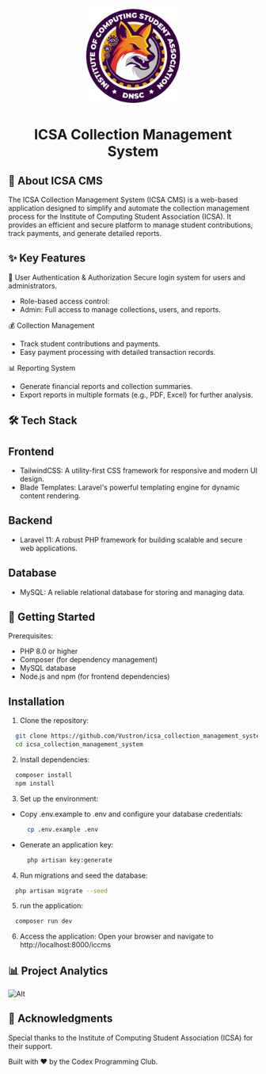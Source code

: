 <p align="center">
  <img src="public/images/icsa_logo.png" width="200" alt="ICSA Logo">
</p>

<h1 align="center">ICSA Collection Management System</h1>

## 📖 About ICSA CMS

The ICSA Collection Management System (ICSA CMS) is a web-based application designed to simplify and automate the collection management process for the Institute of Computing Student Association (ICSA). It provides an efficient and secure platform to manage student contributions, track payments, and generate detailed reports.

## ✨ Key Features

🔐 User Authentication & Authorization
Secure login system for users and administrators.

- Role-based access control:
- Admin: Full access to manage collections, users, and reports.

💰 Collection Management

- Track student contributions and payments.
- Easy payment processing with detailed transaction records.

📊 Reporting System

- Generate financial reports and collection summaries.
- Export reports in multiple formats (e.g., PDF, Excel) for further analysis.

## 🛠️ Tech Stack

## Frontend

- TailwindCSS: A utility-first CSS framework for responsive and modern UI design.
- Blade Templates: Laravel's powerful templating engine for dynamic content rendering.

## Backend

- Laravel 11: A robust PHP framework for building scalable and secure web applications.

## Database

- MySQL: A reliable relational database for storing and managing data.

## 🚀 Getting Started

Prerequisites:

- PHP 8.0 or higher
- Composer (for dependency management)
- MySQL database
- Node.js and npm (for frontend dependencies)

## Installation

1. Clone the repository:

```bash
  git clone https://github.com/Vustron/icsa_collection_management_system.git
  cd icsa_collection_management_system
```

2. Install dependencies:

```bash
  composer install
  npm install
```

3. Set up the environment:

- Copy .env.example to .env and configure your database credentials:
    ```bash
      cp .env.example .env
    ```
- Generate an application key:
    ```bash
      php artisan key:generate
    ```

4. Run migrations and seed the database:

```bash
  php artisan migrate --seed
```

5. run the application:

```bash
  composer run dev
```

6. Access the application:
   Open your browser and navigate to http://localhost:8000/iccms

## 📊 Project Analytics

![Alt](https://repobeats.axiom.co/api/embed/3f977d2d3ef680382bb862b62787e434404db6e1.svg "Repobeats analytics image")

## 🙏 Acknowledgments

Special thanks to the Institute of Computing Student Association (ICSA) for their support.

Built with ❤️ by the Codex Programming Club.
